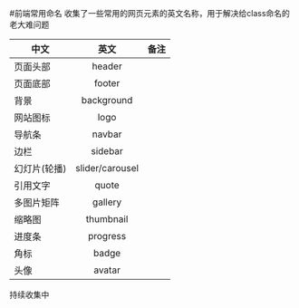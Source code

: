 #前端常用命名
收集了一些常用的网页元素的英文名称，用于解决给class命名的老大难问题   




| 中文        | 英文           | 备注  |
| ------------- |:-------------:| -----:|
| 页面头部      | header |   |
| 页面底部 | footer     |     |
| 背景 | background    |     |
|网站图标 | logo | |
|导航条  | navbar | |
|边栏  | sidebar | |
|幻灯片(轮播)  | slider/carousel | |
|引用文字  | quote | |
|多图片矩阵  | gallery | |
|缩略图  | thumbnail | |
|进度条  | progress | |
|角标  | badge | |
|头像  | avatar | |

持续收集中 
